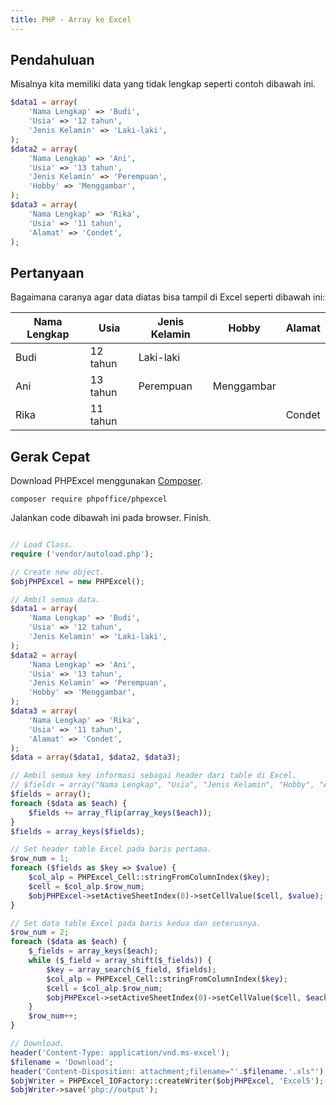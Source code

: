 ```yaml
---
title: PHP - Array ke Excel
---
```


## Pendahuluan

Misalnya kita memiliki data yang tidak lengkap seperti contoh dibawah ini.

```php
$data1 = array(
    'Nama Lengkap' => 'Budi',
    'Usia' => '12 tahun',
    'Jenis Kelamin' => 'Laki-laki',
);
$data2 = array(
    'Nama Lengkap' => 'Ani',
    'Usia' => '13 tahun',
    'Jenis Kelamin' => 'Perempuan',
    'Hobby' => 'Menggambar',
);
$data3 = array(
    'Nama Lengkap' => 'Rika',
    'Usia' => '11 tahun',
    'Alamat' => 'Condet',
);
```

## Pertanyaan

Bagaimana caranya agar data diatas bisa tampil di Excel seperti dibawah ini:

| Nama Lengkap | Usia     | Jenis Kelamin | Hobby      | Alamat |
|--------------|----------|---------------|------------|--------|
| Budi         | 12 tahun | Laki-laki     |            |        |
| Ani          | 13 tahun | Perempuan     | Menggambar |        |
| Rika         | 11 tahun |               |            | Condet |

## Gerak Cepat

Download PHPExcel menggunakan [Composer][1].

```
composer require phpoffice/phpexcel
```

Jalankan code dibawah ini pada browser. Finish.

```php

// Load Class.
require ('vendor/autoload.php');

// Create new object.
$objPHPExcel = new PHPExcel();

// Ambil semua data.
$data1 = array(
    'Nama Lengkap' => 'Budi',
    'Usia' => '12 tahun',
    'Jenis Kelamin' => 'Laki-laki',
);
$data2 = array(
    'Nama Lengkap' => 'Ani',
    'Usia' => '13 tahun',
    'Jenis Kelamin' => 'Perempuan',
    'Hobby' => 'Menggambar',
);
$data3 = array(
    'Nama Lengkap' => 'Rika',
    'Usia' => '11 tahun',
    'Alamat' => 'Condet',
);
$data = array($data1, $data2, $data3);

// Ambil semua key informasi sebagai header dari table di Excel.
// $fields = array("Nama Lengkap", "Usia", "Jenis Kelamin", "Hobby", "Alamat");
$fields = array();
foreach ($data as $each) {
    $fields += array_flip(array_keys($each));
}
$fields = array_keys($fields);

// Set header table Excel pada baris pertama.
$row_num = 1;
foreach ($fields as $key => $value) {    
    $col_alp = PHPExcel_Cell::stringFromColumnIndex($key);
    $cell = $col_alp.$row_num;
    $objPHPExcel->setActiveSheetIndex(0)->setCellValue($cell, $value);
}

// Set data table Excel pada baris kedua dan seterusnya.
$row_num = 2;
foreach ($data as $each) {
    $_fields = array_keys($each);
    while ($_field = array_shift($_fields)) {
        $key = array_search($_field, $fields);        
        $col_alp = PHPExcel_Cell::stringFromColumnIndex($key);
        $cell = $col_alp.$row_num;
        $objPHPExcel->setActiveSheetIndex(0)->setCellValue($cell, $each[$_field]);
    }
    $row_num++;
}

// Download.
header('Content-Type: application/vnd.ms-excel');
$filename = 'Download';
header('Content-Disposition: attachment;filename="'.$filename.'.xls"');
$objWriter = PHPExcel_IOFactory::createWriter($objPHPExcel, 'Excel5');
$objWriter->save('php://output');
```

[1]: /blog/2017/04/09/composer-adalah/
